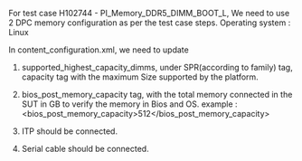 For test case H102744 - PI_Memory_DDR5_DIMM_BOOT_L, 
We need to use 2 DPC memory configuration as per the test case steps.
Operating system : Linux

In content_configuration.xml, we need to update
1) supported_highest_capacity_dimms, under SPR(according to family) tag, capacity tag with the maximum Size
 supported by the platform.
2) bios_post_memory_capacity tag, with the total memory connected in the SUT in GB to verify the memory 
in Bios and OS.
example :  <bios_post_memory_capacity>512</bios_post_memory_capacity>

3) ITP should be connected.
4) Serial cable should be connected.
